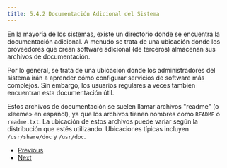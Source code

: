 ```yaml
---
title: 5.4.2 Documentación Adicional del Sistema
---
```


En la mayoría de los sistemas, existe un directorio donde se encuentra la documentación adicional. A menudo se trata de una ubicación donde los proveedores que crean software adicional (de terceros) almacenan sus archivos de documentación.

Por lo general, se trata de una ubicación donde los administradores del sistema irán a aprender cómo configurar servicios de software más complejos. Sin embargo, los usuarios regulares a veces también encuentran esta documentación útil.

Estos archivos de documentación se suelen llamar archivos "readme" (o «leeme» en español), ya que los archivos tienen nombres como `README` o `readme.txt`. La ubicación de estos archivos puede variar según la distribución que estés utilizando. Ubicaciones típicas incluyen `/usr/share/doc` y `/usr/doc`.

* [ Previous](https://content.netdevgroup.com/contents/linux-essentials-es/5/5.4.1)
* [Next ](https://content.netdevgroup.com/contents/linux-essentials-es/5/5.5)
